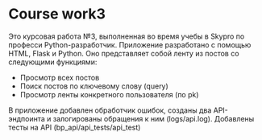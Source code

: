 Сourse work3
=====
Это курсовая работа №3, выполненная во время учебы в Skypro по професси Python-разработчик.
Приложение разработано с помощью HTML, Flask и Python.
Оно представляет собой ленту из постов со следующими функциями:
- Просмотр всех постов 
- Поиск постов по ключевому слову (query)
- Просмотр ленты конкретного пользователя (по pk)

В приложение добавлен обработчик ошибок, созданы два API-эндпоинта и залогированы обращения к ним (logs/api.log).
Добавлены тесты на API (bp_api/api_tests/api_test)
